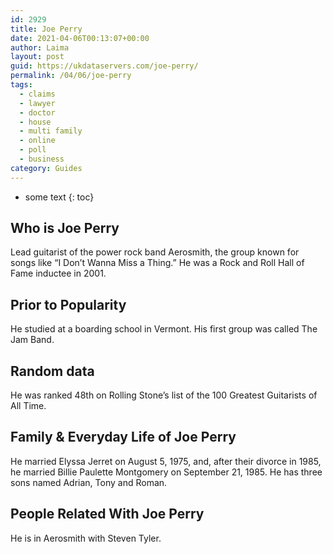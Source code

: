 ```yaml
---
id: 2929
title: Joe Perry
date: 2021-04-06T00:13:07+00:00
author: Laima
layout: post
guid: https://ukdataservers.com/joe-perry/
permalink: /04/06/joe-perry
tags:
  - claims
  - lawyer
  - doctor
  - house
  - multi family
  - online
  - poll
  - business
category: Guides
---
```


* some text
{: toc}


## Who is Joe Perry
                  
                  
                  
Lead guitarist of the power rock band Aerosmith, the group known for songs like &#8220;I Don&#8217;t Wanna Miss a Thing.&#8221; He was a Rock and Roll Hall of Fame inductee in 2001.
                  
              
            
              
            
                
                
                
## Prior to Popularity
                  
                  
                  
He studied at a boarding school in Vermont. His first group was called The Jam Band.
                  
              
            
              
            
                
                
                
## Random data
                  
                  
                  
He was ranked 48th on Rolling Stone&#8217;s list of the 100 Greatest Guitarists of All Time.
                  
              
            
              
            
                
                
                
## Family & Everyday Life of Joe Perry
                  
                  
                  
He married Elyssa Jerret on August 5, 1975, and, after their divorce in 1985, he married Billie Paulette Montgomery on September 21, 1985. He has three sons named Adrian, Tony and Roman.
                  
              
            
              
            
                
                
                
## People Related With Joe Perry
                  
                  
                  
He is in Aerosmith with Steven Tyler.
                  
              
            
              
            
                
              
            
              
              
            
            
              
            
          
          
          